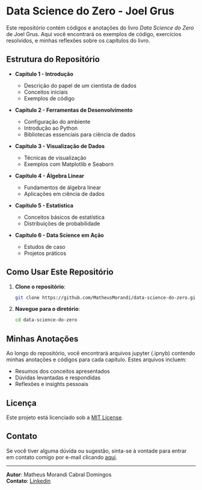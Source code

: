 # Data Science do Zero - Joel Grus

Este repositório contém códigos e anotações do livro *Data Science do Zero* de Joel Grus. Aqui você encontrará os exemplos de código, exercícios resolvidos, e minhas reflexões sobre os capítulos do livro.

## Estrutura do Repositório

- **Capítulo 1 - Introdução**
  - Descrição do papel de um cientista de dados
  - Conceitos iniciais
  - Exemplos de código

- **Capítulo 2 - Ferramentas de Desenvolvimento**
  - Configuração do ambiente
  - Introdução ao Python
  - Bibliotecas essenciais para ciência de dados

- **Capítulo 3 - Visualização de Dados**
  - Técnicas de visualização
  - Exemplos com Matplotlib e Seaborn

- **Capítulo 4 - Álgebra Linear**
  - Fundamentos de álgebra linear
  - Aplicações em ciência de dados

- **Capítulo 5 - Estatística**
  - Conceitos básicos de estatística
  - Distribuições de probabilidade

- **Capítulo 6 - Data Science em Ação**
  - Estudos de caso
  - Projetos práticos

## Como Usar Este Repositório

1. **Clone o repositório**:
    ```sh
    git clone https://github.com/MatheusMorandi/data-science-do-zero.git
    ```

2. **Navegue para o diretório**:
    ```sh
    cd data-science-do-zero
    ```

## Minhas Anotações

Ao longo do repositório, você encontrará arquivos jupyter (.ipnyb) contendo minhas anotações e códigos para cada capítulo. Estes arquivos incluem:

- Resumos dos conceitos apresentados
- Dúvidas levantadas e respondidas
- Reflexões e insights pessoais

## Licença

Este projeto está licenciado sob a [MIT License](LICENSE).

## Contato

Se você tiver alguma dúvida ou sugestão, sinta-se à vontade para entrar em contato comigo por e-mail clicando [aqui](mailto:matheus.morandi.cd@gmail.com).

---
 
**Autor**: Matheus Morandi Cabral Domingos  
**Contato**: [Linkedin](https://www.linkedin.com/in/matheusmorandi/)
